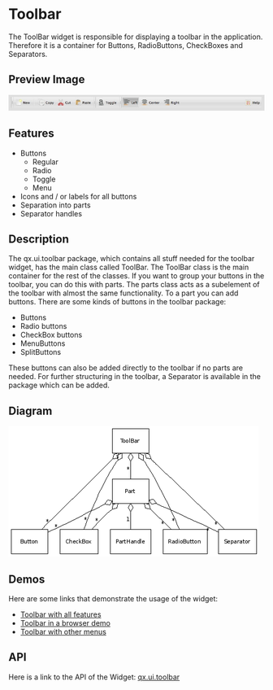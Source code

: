 # Toolbar

The ToolBar widget is responsible for displaying a toolbar in the application.
Therefore it is a container for Buttons, RadioButtons, CheckBoxes and
Separators.

## Preview Image

![widget/toolbar.jpg](toolbar.jpg)

## Features

- Buttons
  - Regular
  - Radio
  - Toggle
  - Menu
- Icons and / or labels for all buttons
- Separation into parts
- Separator handles

## Description

The qx.ui.toolbar package, which contains all stuff needed for the toolbar
widget, has the main class called ToolBar. The ToolBar class is the main
container for the rest of the classes. If you want to group your buttons in the
toolbar, you can do this with parts. The parts class acts as a subelement of the
toolbar with almost the same functionality. To a part you can add buttons. There
are some kinds of buttons in the toolbar package:

- Buttons
- Radio buttons
- CheckBox buttons
- MenuButtons
- SplitButtons

These buttons can also be added directly to the toolbar if no parts are needed.
For further structuring in the toolbar, a Separator is available in the package
which can be added.

## Diagram

![toolbar_uml.png](toolbar_uml.png)

## Demos

Here are some links that demonstrate the usage of the widget:

- [Toolbar with all features](apps://demobrowser/#widget~ToolBar.html)
- [Toolbar in a browser demo](apps://demobrowser/#showcase~Browser.html)
- [Toolbar with other menus](apps://demobrowser/#widget~Menu.html)

## API

Here is a link to the API of the Widget:
[qx.ui.toolbar](apps://apiviewer/#qx.ui.toolbar)
